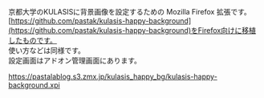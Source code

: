 京都大学のKULASISに背景画像を設定するための Mozilla Firefox 拡張です。  
[https://github.com/pastak/kulasis-happy-background](https://github.com/pastak/kulasis-happy-background)をFirefox向けに移植したものです。  
使い方などは同様です。  
設定画面はアドオン管理画面にあります。

https://pastalablog.s3.zmx.jp/kulasis_happy_bg/kulasis-happy-background.xpi
